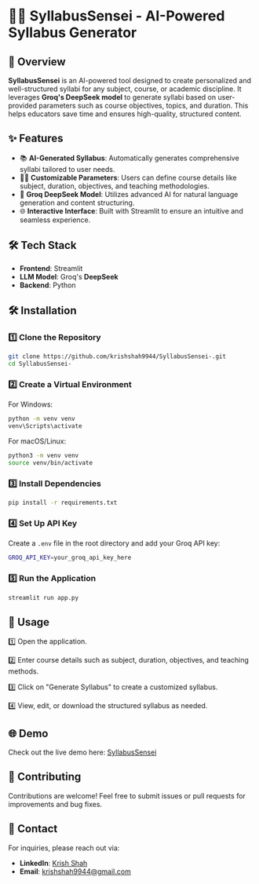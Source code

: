 # 🧑‍🏫 SyllabusSensei - AI-Powered Syllabus Generator

## 🚀 Overview

**SyllabusSensei** is an AI-powered tool designed to create personalized and well-structured syllabi for any subject, course, or academic discipline. It leverages **Groq's DeepSeek model** to generate syllabi based on user-provided parameters such as course objectives, topics, and duration. This helps educators save time and ensures high-quality, structured content.

## ✨ Features

- 📚 **AI-Generated Syllabus**: Automatically generates comprehensive syllabi tailored to user needs.
- 🧑‍🏫 **Customizable Parameters**: Users can define course details like subject, duration, objectives, and teaching methodologies.
- 🤖 **Groq DeepSeek Model**: Utilizes advanced AI for natural language generation and content structuring.
- 🌐 **Interactive Interface**: Built with Streamlit to ensure an intuitive and seamless experience.

## 🛠 Tech Stack

- **Frontend**: Streamlit
- **LLM Model**: Groq's **DeepSeek**
- **Backend**: Python

## 🛠️ Installation

### 1️⃣ Clone the Repository

```bash
git clone https://github.com/krishshah9944/SyllabusSensei-.git
cd SyllabusSensei-
```

### 2️⃣ Create a Virtual Environment

For Windows:

```bash
python -m venv venv
venv\Scripts\activate
```

For macOS/Linux:

```bash
python3 -m venv venv
source venv/bin/activate
```

### 3️⃣ Install Dependencies

```bash
pip install -r requirements.txt
```

### 4️⃣ Set Up API Key

Create a `.env` file in the root directory and add your Groq API key:

```bash
GROQ_API_KEY=your_groq_api_key_here
```



### 5️⃣ Run the Application

```bash
streamlit run app.py
```
## 📌 Usage  

1️⃣ Open the application.  

2️⃣ Enter course details such as subject, duration, objectives, and teaching methods.  

3️⃣ Click on "Generate Syllabus" to create a customized syllabus.  

4️⃣ View, edit, or download the structured syllabus as needed.  
## 🌐 Demo

Check out the live demo here: [SyllabusSensei](https://syllabus-sensei.streamlit.app)

## 🤝 Contributing

Contributions are welcome! Feel free to submit issues or pull requests for improvements and bug fixes.

## 💎 Contact

For inquiries, please reach out via:

- **LinkedIn**: [Krish Shah](https://www.linkedin.com/in/krishshah9944/)
- **Email**: [krishshah9944@gmail.com](mailto\:krishshah9944@gmail.com)

